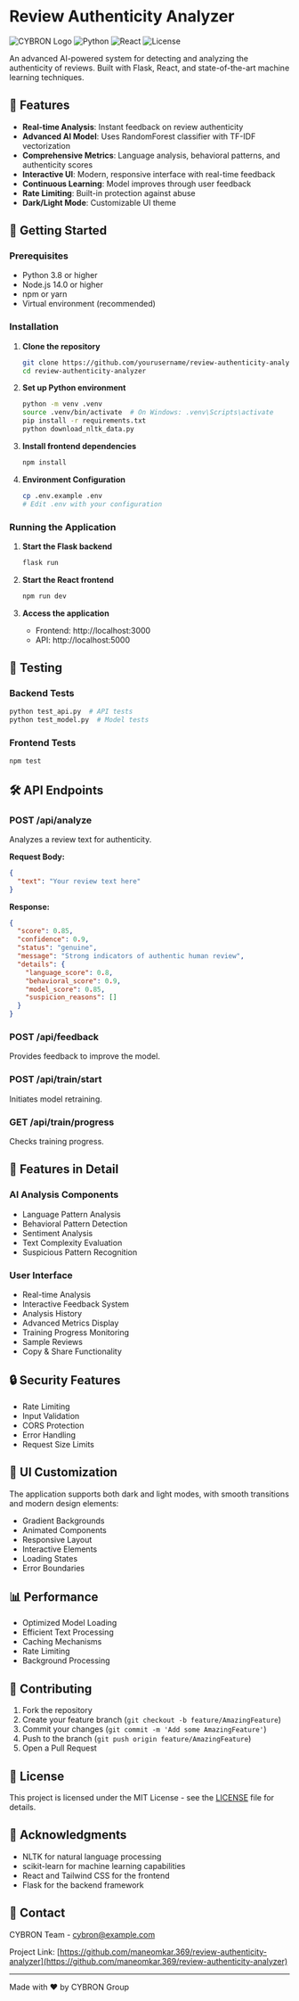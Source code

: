 # Review Authenticity Analyzer

![CYBRON Logo](https://img.shields.io/badge/CYBRON-AI%20Powered-blue)
![Python](https://img.shields.io/badge/python-3.8%2B-blue)
![React](https://img.shields.io/badge/react-18.2.0-blue)
![License](https://img.shields.io/badge/license-MIT-green)

An advanced AI-powered system for detecting and analyzing the authenticity of reviews. Built with Flask, React, and state-of-the-art machine learning techniques.

## 🌟 Features

- **Real-time Analysis**: Instant feedback on review authenticity
- **Advanced AI Model**: Uses RandomForest classifier with TF-IDF vectorization
- **Comprehensive Metrics**: Language analysis, behavioral patterns, and authenticity scores
- **Interactive UI**: Modern, responsive interface with real-time feedback
- **Continuous Learning**: Model improves through user feedback
- **Rate Limiting**: Built-in protection against abuse
- **Dark/Light Mode**: Customizable UI theme

## 🚀 Getting Started

### Prerequisites

- Python 3.8 or higher
- Node.js 14.0 or higher
- npm or yarn
- Virtual environment (recommended)

### Installation

1. **Clone the repository**
   ```bash
   git clone https://github.com/yourusername/review-authenticity-analyzer.git
   cd review-authenticity-analyzer
   ```

2. **Set up Python environment**
   ```bash
   python -m venv .venv
   source .venv/bin/activate  # On Windows: .venv\Scripts\activate
   pip install -r requirements.txt
   python download_nltk_data.py
   ```

3. **Install frontend dependencies**
   ```bash
   npm install
   ```

4. **Environment Configuration**
   ```bash
   cp .env.example .env
   # Edit .env with your configuration
   ```

### Running the Application

1. **Start the Flask backend**
   ```bash
   flask run
   ```

2. **Start the React frontend**
   ```bash
   npm run dev
   ```

3. **Access the application**
   - Frontend: http://localhost:3000
   - API: http://localhost:5000

## 🧪 Testing

### Backend Tests
```bash
python test_api.py  # API tests
python test_model.py  # Model tests
```

### Frontend Tests
```bash
npm test
```

## 🛠️ API Endpoints

### POST /api/analyze
Analyzes a review text for authenticity.

**Request Body:**
```json
{
  "text": "Your review text here"
}
```

**Response:**
```json
{
  "score": 0.85,
  "confidence": 0.9,
  "status": "genuine",
  "message": "Strong indicators of authentic human review",
  "details": {
    "language_score": 0.8,
    "behavioral_score": 0.9,
    "model_score": 0.85,
    "suspicion_reasons": []
  }
}
```

### POST /api/feedback
Provides feedback to improve the model.

### POST /api/train/start
Initiates model retraining.

### GET /api/train/progress
Checks training progress.

## 🎯 Features in Detail

### AI Analysis Components
- Language Pattern Analysis
- Behavioral Pattern Detection
- Sentiment Analysis
- Text Complexity Evaluation
- Suspicious Pattern Recognition

### User Interface
- Real-time Analysis
- Interactive Feedback System
- Analysis History
- Advanced Metrics Display
- Training Progress Monitoring
- Sample Reviews
- Copy & Share Functionality

## 🔒 Security Features

- Rate Limiting
- Input Validation
- CORS Protection
- Error Handling
- Request Size Limits

## 🎨 UI Customization

The application supports both dark and light modes, with smooth transitions and modern design elements:

- Gradient Backgrounds
- Animated Components
- Responsive Layout
- Interactive Elements
- Loading States
- Error Boundaries

## 📊 Performance

- Optimized Model Loading
- Efficient Text Processing
- Caching Mechanisms
- Rate Limiting
- Background Processing

## 🤝 Contributing

1. Fork the repository
2. Create your feature branch (`git checkout -b feature/AmazingFeature`)
3. Commit your changes (`git commit -m 'Add some AmazingFeature'`)
4. Push to the branch (`git push origin feature/AmazingFeature`)
5. Open a Pull Request

## 📝 License

This project is licensed under the MIT License - see the [LICENSE](LICENSE) file for details.

## 🙏 Acknowledgments

- NLTK for natural language processing
- scikit-learn for machine learning capabilities
- React and Tailwind CSS for the frontend
- Flask for the backend framework

## 📧 Contact

CYBRON Team - cybron@example.com

Project Link: [https://github.com/maneomkar.369/review-authenticity-analyzer](https://github.com/maneomkar.369/review-authenticity-analyzer)

---

Made with ♥ by CYBRON Group 